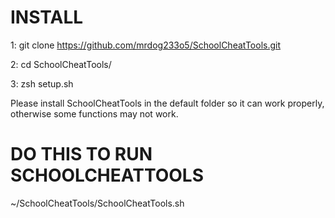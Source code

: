 INSTALL
=
1: git clone https://github.com/mrdog233o5/SchoolCheatTools.git

2: cd SchoolCheatTools/

3: zsh setup.sh

Please install SchoolCheatTools in the default folder so it can work properly, otherwise some functions may not work.

DO THIS TO RUN SCHOOLCHEATTOOLS
=

~/SchoolCheatTools/SchoolCheatTools.sh
